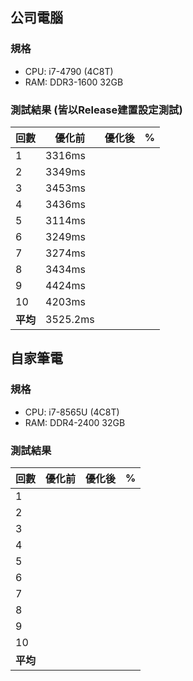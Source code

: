 ﻿## 公司電腦

### 規格
* CPU: i7-4790 (4C8T)
* RAM: DDR3-1600 32GB

### 測試結果 (皆以Release建置設定測試)
|回數|優化前|優化後| %|
|-|-|-|-|
| 1| 3316ms| | |
| 2| 3349ms| | |
| 3| 3453ms| | |
| 4| 3436ms| | |
| 5| 3114ms| | |
| 6| 3249ms| | |
| 7| 3274ms| | |
| 8| 3434ms| | |
| 9| 4424ms| | |
|10| 4203ms| | |
|**平均**| 3525.2ms| | |


## 自家筆電

### 規格
* CPU: i7-8565U (4C8T)
* RAM: DDR4-2400 32GB

### 測試結果
|回數|優化前|優化後| %|
|-|-|-|-|
| 1| | | |
| 2| | | |
| 3| | | |
| 4| | | |
| 5| | | |
| 6| | | |
| 7| | | |
| 8| | | |
| 9| | | |
|10| | | |
|**平均**| | | |